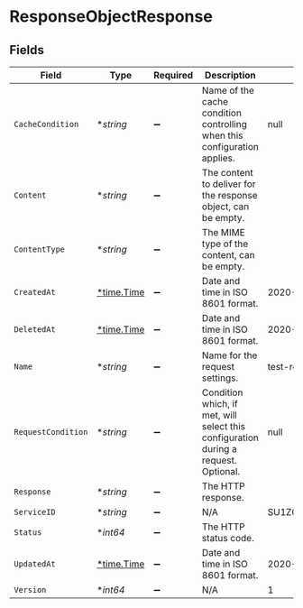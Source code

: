 # ResponseObjectResponse


## Fields

| Field                                                                               | Type                                                                                | Required                                                                            | Description                                                                         | Example                                                                             |
| ----------------------------------------------------------------------------------- | ----------------------------------------------------------------------------------- | ----------------------------------------------------------------------------------- | ----------------------------------------------------------------------------------- | ----------------------------------------------------------------------------------- |
| `CacheCondition`                                                                    | **string*                                                                           | :heavy_minus_sign:                                                                  | Name of the cache condition controlling when this configuration applies.            | null                                                                                |
| `Content`                                                                           | **string*                                                                           | :heavy_minus_sign:                                                                  | The content to deliver for the response object, can be empty.                       |                                                                                     |
| `ContentType`                                                                       | **string*                                                                           | :heavy_minus_sign:                                                                  | The MIME type of the content, can be empty.                                         |                                                                                     |
| `CreatedAt`                                                                         | [*time.Time](https://pkg.go.dev/time#Time)                                          | :heavy_minus_sign:                                                                  | Date and time in ISO 8601 format.                                                   | 2020-04-09T18:14:30Z                                                                |
| `DeletedAt`                                                                         | [*time.Time](https://pkg.go.dev/time#Time)                                          | :heavy_minus_sign:                                                                  | Date and time in ISO 8601 format.                                                   | 2020-04-09T18:14:30Z                                                                |
| `Name`                                                                              | **string*                                                                           | :heavy_minus_sign:                                                                  | Name for the request settings.                                                      | test-response                                                                       |
| `RequestCondition`                                                                  | **string*                                                                           | :heavy_minus_sign:                                                                  | Condition which, if met, will select this configuration during a request. Optional. | null                                                                                |
| `Response`                                                                          | **string*                                                                           | :heavy_minus_sign:                                                                  | The HTTP response.                                                                  |                                                                                     |
| `ServiceID`                                                                         | **string*                                                                           | :heavy_minus_sign:                                                                  | N/A                                                                                 | SU1Z0isxPaozGVKXdv0eY                                                               |
| `Status`                                                                            | **int64*                                                                            | :heavy_minus_sign:                                                                  | The HTTP status code.                                                               |                                                                                     |
| `UpdatedAt`                                                                         | [*time.Time](https://pkg.go.dev/time#Time)                                          | :heavy_minus_sign:                                                                  | Date and time in ISO 8601 format.                                                   | 2020-04-09T18:14:30Z                                                                |
| `Version`                                                                           | **int64*                                                                            | :heavy_minus_sign:                                                                  | N/A                                                                                 | 1                                                                                   |